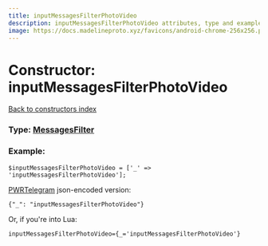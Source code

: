 ```yaml
---
title: inputMessagesFilterPhotoVideo
description: inputMessagesFilterPhotoVideo attributes, type and example
image: https://docs.madelineproto.xyz/favicons/android-chrome-256x256.png
---
```

# Constructor: inputMessagesFilterPhotoVideo  
[Back to constructors index](index.md)






### Type: [MessagesFilter](../types/MessagesFilter.md)


### Example:

```
$inputMessagesFilterPhotoVideo = ['_' => 'inputMessagesFilterPhotoVideo'];
```  

[PWRTelegram](https://pwrtelegram.xyz) json-encoded version:

```
{"_": "inputMessagesFilterPhotoVideo"}
```


Or, if you're into Lua:  


```
inputMessagesFilterPhotoVideo={_='inputMessagesFilterPhotoVideo'}

```


